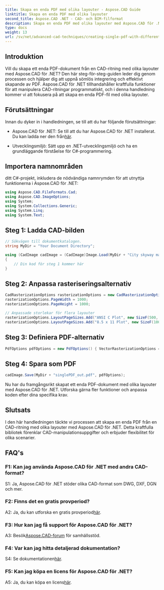 ```yaml
---
title: Skapa en enda PDF med olika layouter - Aspose.CAD Guide
linktitle: Skapa en enda PDF med olika layouter
second_title: Aspose.CAD .NET - CAD- och BIM-filformat
description: Skapa en enda PDF med olika layouter med Aspose.CAD för .NET. Följ vår steg-för-steg-guide för sömlös integration och effektiv PDF-generering.
type: docs
weight: 13
url: /sv/net/advanced-cad-techniques/creating-single-pdf-with-different-layouts/
---
```

## Introduktion

Vill du skapa ett enda PDF-dokument från en CAD-ritning med olika layouter med Aspose.CAD för .NET? Den här steg-för-steg-guiden leder dig genom processen och hjälper dig att uppnå sömlös integrering och effektivt skapande av PDF. Aspose.CAD för .NET tillhandahåller kraftfulla funktioner för att manipulera CAD-ritningar programmatiskt, och i denna handledning kommer vi att fokusera på att skapa en enda PDF-fil med olika layouter.

## Förutsättningar

Innan du dyker in i handledningen, se till att du har följande förutsättningar:

-  Aspose.CAD för .NET: Se till att du har Aspose.CAD för .NET installerat. Du kan ladda ner den från[här](https://releases.aspose.com/cad/net/).

- Utvecklingsmiljö: Sätt upp en .NET-utvecklingsmiljö och ha en grundläggande förståelse för C#-programmering.

## Importera namnområden

ditt C#-projekt, inkludera de nödvändiga namnrymden för att utnyttja funktionerna i Aspose.CAD för .NET:

```csharp
using Aspose.CAD.FileFormats.Cad;
using Aspose.CAD.ImageOptions;
using System;
using System.Collections.Generic;
using System.Linq;
using System.Text;
```

## Steg 1: Ladda CAD-bilden

```csharp
// Sökvägen till dokumentkatalogen.
string MyDir = "Your Document Directory";

using (CadImage cadImage = (CadImage)Image.Load(MyDir + "City skyway map.dwg"))
{
    // Din kod för steg 1 kommer här
}
```

## Steg 2: Anpassa rasteriseringsalternativ

```csharp
CadRasterizationOptions rasterizationOptions = new CadRasterizationOptions();
rasterizationOptions.PageWidth = 1000;
rasterizationOptions.PageHeight = 1000;

// Anpassade storlekar för flera layouter
rasterizationOptions.LayoutPageSizes.Add("ANSI C Plot", new SizeF(500, 1000));
rasterizationOptions.LayoutPageSizes.Add("8.5 x 11 Plot", new SizeF(1000, 100));
```

## Steg 3: Definiera PDF-alternativ

```csharp
PdfOptions pdfOptions = new PdfOptions() { VectorRasterizationOptions = rasterizationOptions };
```

## Steg 4: Spara som PDF

```csharp
cadImage.Save(MyDir + "singlePDF_out.pdf", pdfOptions);
```

Nu har du framgångsrikt skapat ett enda PDF-dokument med olika layouter med Aspose.CAD för .NET. Utforska gärna fler funktioner och anpassa koden efter dina specifika krav.

## Slutsats

I den här handledningen täckte vi processen att skapa en enda PDF från en CAD-ritning med olika layouter med Aspose.CAD för .NET. Detta kraftfulla bibliotek förenklar CAD-manipulationsuppgifter och erbjuder flexibilitet för olika scenarier.

## FAQ's

### F1: Kan jag använda Aspose.CAD för .NET med andra CAD-format?

S1: Ja, Aspose.CAD för .NET stöder olika CAD-format som DWG, DXF, DGN och mer.

### F2: Finns det en gratis provperiod?

 A2: Ja, du kan utforska en gratis provperiod[här](https://releases.aspose.com/).

### F3: Hur kan jag få support för Aspose.CAD för .NET?

 A3: Besök[Aspose.CAD-forum](https://forum.aspose.com/c/cad/19) för samhällsstöd.

### F4: Var kan jag hitta detaljerad dokumentation?

 S4: Se dokumentationen[här](https://reference.aspose.com/cad/net/).

### F5: Kan jag köpa en licens för Aspose.CAD för .NET?

 A5: Ja, du kan köpa en licens[här](https://purchase.aspose.com/buy).